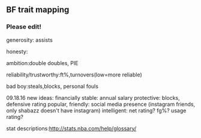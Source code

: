 ## BF trait mapping 
### Please edit!

generosity: assists

honesty:

ambition:double doubles, PIE

reliability/trustworthy:ft%,turnovers(low=more reliable)

bad boy:steals,blocks, personal fouls

09.18.16 new ideas:
financially stable: annual salary
protective: blocks, defensive rating
popular, friendly: social media presence (instagram friends, only shabazz doesn't have instagram)
intelligent: net rating? fg%?
usage rating?


stat descriptions:http://stats.nba.com/help/glossary/
